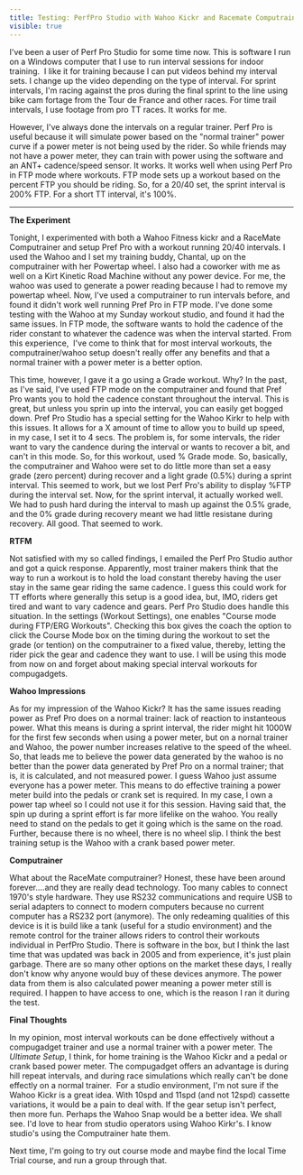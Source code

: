 ---title: Testing: PerfPro Studio with Wahoo Kickr and Racemate Computrainervisible: true---I've been a user of Perf Pro Studio for some time now. This is software I run on a Windows computer that I use to run interval sessions for indoor training. &nbsp;I like it for training because I can put videos behind my interval sets. I change up the video depending on the type of interval. For sprint intervals, I'm racing against the pros during the final sprint to the line using bike cam fortage from the Tour de France and other races. For time trail intervals, I use footage from pro TT races. It works for me.

However, I've always done the intervals on a regular trainer. Perf Pro is useful because it will simulate power based on the "normal trainer" power curve if a power meter is not being used by the rider. So while friends may not have a power meter, they can train with power using the software and an ANT+ cadence/speed sensor. It works. It works well when using Perf Pro in FTP mode where workouts. FTP mode sets up a workout based on the percent FTP you should be riding. So, for a 20/40 set, the sprint interval is 200% FTP. For a short TT interval, it's 100%.

<hr id="system-readmore" />

**The Experiment**

Tonight, I experimented with both a Wahoo Fitness kickr and a RaceMate Computrainer and setup Pref Pro with a workout running 20/40 intervals. I used the Wahoo and I set my training buddy, Chantal, up on the computrainer with her Powertap wheel. I also had a coworker with me as well on a Kirt Kinetic Road Machine without any power device. For me, the wahoo was used to generate a power reading because I had to remove my powertap wheel. Now, I've used a computrainer to run intervals before, and found it didn't work well running Pref Pro in FTP mode. I've done some testing with the Wahoo at my Sunday workout studio, and found it had the same issues. In FTP mode, the software wants to hold the cadence of the rider constant to whatever the cadence was when the interval started. From this experience, &nbsp;I've come to think that for most interval workouts, the computrainer/wahoo setup doesn't really offer any benefits and that a normal trainer with a power meter is a better option.

This time, however, I gave it a go using a Grade workout. Why? In the past, as I've said, I've used FTP mode on the computrainer and found that Pref Pro wants you to hold the cadence constant throughout the interval. This is great, but unless you sprin up into the interval, you can easily get bogged down. Pref Pro Studio has a special setting for the Wahoo Kirkr to help with this issues. It allows for a X amount of time to allow you to build up speed, in my case, I set it to 4 secs. The problem is, for some intervals, the rider want to vary the candence during the interval or wants to recover a bit, and can't in this mode. So, for this workout, used % Grade mode.&nbsp;So, basically, the computrainer and Wahoo were set to do little more than set a easy grade (zero percent) during recover and a light grade (0.5%) during a sprint interval. This seemed to work, but we lost Perf Pro's ability to display %FTP during the interval set. Now, for the sprint interval, it actually worked well. We had to push hard during the interval to mash up against the 0.5% grade, and the 0% grade during recovery meant we had little resistane during recovery. All good. That seemed to work.

**RTFM**

Not satisfied with my so called findings, I emailed the Perf Pro Studio author and got a quick response. Apparently, most trainer makers think that the way to run a workout is to hold the load constant thereby having the user stay in the same gear riding the same cadence. I guess this could work for TT efforts where generally this setup is a good idea, but, IMO, riders get tired and want to vary cadence and gears. Perf Pro Studio does handle this situation. In the settings (Workout Settings), one enables "Course mode during FTP/ERG Workouts". Checking this box gives the coach the option to click the Course Mode box on the timing during the workout to set the grade (or tention) on the computrainer to a fixed value, thereby, letting the rider pick the gear and cadence they want to use. I will be using this mode from now on and forget about making special interval workouts for compugadgets.

**Wahoo Impressions**

As for my impression of the Wahoo Kickr? It has the same issues reading power as Pref Pro does on a normal trainer: lack of reaction to instanteous power. What this means is during a sprint interval, the rider might hit 1000W for the first few seconds when using a power meter, but on a nornal trainer and Wahoo, the power number increases relative to the speed of the wheel. So, that leads me to believe the power data generated by the wahoo is no better than the power data generated by Pref Pro on a normal trainer; that is, it is calculated, and not measured power. I guess Wahoo just assume everyone has a power meter. This means to do effective training a power meter build into the pedals or crank set is required. In my case, I own a power tap wheel so I could not use it for this session. Having said that, the spin up during a sprint effort is far more lifelike on the wahoo. You really need to stand on the pedals to get it going which is the same on the road. Further, because there is no wheel, there is no wheel slip. I think the best training setup is the Wahoo with a crank based power meter.

**Computrainer**

What about the RaceMate computrainer? Honest, these have been around forever....and they are really dead technology. Too many cables to connect 1970's style hardware. They use RS232 communications and require USB to serial adapters to connect to modern computers because no current computer has a RS232 port (anymore). The only redeaming qualities of this device is it is build like a tank (useful for a studio environment) and the remote control for the trainer allows riders to control their workouts individual in PerfPro Studio. There is software in the box, but I think the last time that was updated was back in 2005 and from experience, it's just plain garbage. There are so many other options on the market these days, I really don't know why anyone would buy of these devices anymore. The power data from them is also calculated power meaning a power meter still is required. I happen to have access to one, which is the reason I ran it during the test.

**Final Thoughts**

In my opinion, most interval workouts can be done effectively without a compugadget trainer and use a normal trainer with a power meter. The _Ultimate Setup_, I think, for home training is the Wahoo Kickr and a pedal or crank based power meter. The compugadget offers an advantage is during hill repeat intervals, and during race simulations which really can't be done effectly on a normal trainer. &nbsp;For a studio environment, I'm not sure if the Wahoo Kickr is a great idea. With 10spd and 11spd (and not 12spd) cassette variations, it would be a pain to deal with. If the gear setup isn't perfect, then more fun. Perhaps the Wahoo Snap would be a better idea. We shall see. I'd love to hear from studio operators using Wahoo Kirkr's. I know studio's using the Computrainer hate them.

Next time, I'm going to try out course mode and maybe find the local Time Trial course, and run a group through that.

&nbsp;

&nbsp;